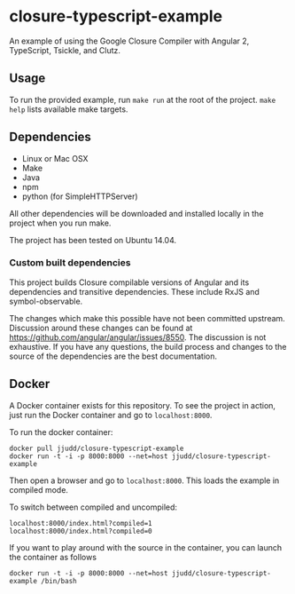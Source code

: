 # closure-typescript-example
An example of using the Google Closure Compiler with Angular 2, TypeScript,
Tsickle, and Clutz.

## Usage
To run the provided example, run `make run` at the root of the project. `make
help` lists available make targets.

## Dependencies
* Linux or Mac OSX
* Make
* Java
* npm
* python (for SimpleHTTPServer)

All other dependencies will be downloaded and installed locally in the project
when you run make.

The project has been tested on Ubuntu 14.04.

### Custom built dependencies
This project builds Closure compilable versions of Angular and its dependencies
and transitive dependencies. These include RxJS and symbol-observable.

The changes which make this possible have not been committed upstream. Discussion
around these changes can be found at https://github.com/angular/angular/issues/8550.
The discussion is not exhaustive. If you have any questions, the build process and
changes to the source of the dependencies are the best documentation.

## Docker
A Docker container exists for this repository. To see the project in action,
just run the Docker container and go to `localhost:8000`.

To run the docker container:
```
docker pull jjudd/closure-typescript-example
docker run -t -i -p 8000:8000 --net=host jjudd/closure-typescript-example
```

Then open a browser and go to `localhost:8000`. This loads the example in
compiled mode.

To switch between compiled and uncompiled:

```
localhost:8000/index.html?compiled=1
localhost:8000/index.html?compiled=0
```

If you want to play around with the source in the container, you can launch
the container as follows

```
docker run -t -i -p 8000:8000 --net=host jjudd/closure-typescript-example /bin/bash
```
